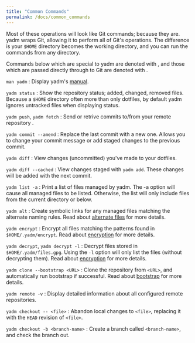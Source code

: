 ```yaml
---
title: "Common Commands"
permalink: /docs/common_commands
---
```

Most of these operations will look like Git commands; because they are.
yadm wraps Git, allowing it to perform all of Git's operations. The
difference is your `$HOME` directory becomes the working directory, and you can
run the commands from any directory.

Commands below which are special to yadm are denoted with
<i class="fa fa-fw fa-asterisk" aria-hidden="true"></i>,
and those which are passed directly through to Git are denoted with
<i class="fab fa-fw fa-git-square" aria-hidden="true"></i>.

<i class="fa fa-fw fa-asterisk" aria-hidden="true"></i> `man yadm`
: Display yadm's
[manual](https://github.com/TheLocehiliosan/yadm/blob/master/yadm.md).

<i class="fab fa-fw fa-git-square" aria-hidden="true"></i> `yadm status`
: Show the repository status; added, changed, removed files. Because a `$HOME`
directory often more than only dotfiles, by default
yadm ignores untracked files when displaying status.

<i class="fab fa-fw fa-git-square" aria-hidden="true"></i> `yadm push`, `yadm fetch`
: Send or retrive commits to/from your remote repository .

<i class="fab fa-fw fa-git-square" aria-hidden="true"></i> `yadm commit --amend`
: Replace the last commit with a new one. Allows you to change your commit
message or add staged changes to the previous commit.

<i class="fab fa-fw fa-git-square" aria-hidden="true"></i> `yadm diff`
: View changes (uncommitted) you've made to your dotfiles.

<i class="fab fa-fw fa-git-square" aria-hidden="true"></i> `yadm diff --cached`
: View changes staged with `yadm add`. These changes will be added with the next
commit.

<i class="fa fa-fw fa-asterisk" aria-hidden="true"></i> `yadm list -a`
: Print  a list of files managed by yadm.  The -a option will cause all managed
files to be listed.  Otherwise, the list will only include files from the
current directory or below.

<i class="fa fa-fw fa-asterisk" aria-hidden="true"></i> `yadm alt`
: Create symbolic links for any managed files matching the alternate naming rules.
Read about [alternate files](alternates) for more details. 

<i class="fa fa-fw fa-asterisk" aria-hidden="true"></i> `yadm encrypt`
: Encrypt all files matching the patterns found in `$HOME/.yadm/encrypt`. Read
about [encryption](encryption) for more details.

<i class="fa fa-fw fa-asterisk" aria-hidden="true"></i> `yadm decrypt`, `yadm decrypt -l`
: Decrypt files stored in `$HOME/.yadm/files.gpg`. Using the `-l` option will
only list the files (without decrypting them). Read about
[encryption](encryption) for more details.

<i class="fa fa-fw fa-asterisk" aria-hidden="true"></i> `yadm clone --bootstrap <URL>`
: Clone the repository from `<URL>`, and automatically run bootstrap if
successful. Read about [bootstrap](bootstrap) for more details.

<i class="fab fa-fw fa-git-square" aria-hidden="true"></i> `yadm remote -v`
: Display detailed information about all configured remote repositories.

<i class="fab fa-fw fa-git-square" aria-hidden="true"></i> `yadm checkout -- <file>`
: Abandon local changes to `<file>`, replacing it with the `HEAD` revision of
`<file>`.

<i class="fab fa-fw fa-git-square" aria-hidden="true"></i> `yadm checkout -b <branch-name>`
: Create a branch called `<branch-name>`, and check the branch out.
